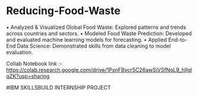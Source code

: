 # Reducing-Food-Waste
•	Analyzed & Visualized Global Food Waste: Explored patterns and trends across countries and sectors.
•	Modeled Food Waste Prediction: Developed and evaluated machine learning models for forecasting.
•	Applied End-to-End Data Science: Demonstrated skills from data cleaning to model evaluation.

 Collab Notebook link :- https://colab.research.google.com/drive/1PxnFBvcr5C26awSiVSfNoL9_hIIgIqZK?usp=sharing 
 
 #IBM SKILLSBUILD INTERNSHIP PROJECT 
